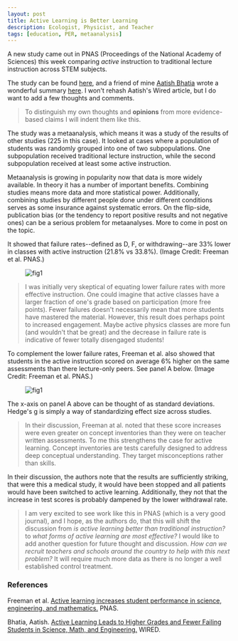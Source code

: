 ```yaml
---
layout: post
title: Active Learning is Better Learning
description: Ecologist, Physicist, and Teacher
tags: [education, PER, metaanalysis]
---
```


A new study came out in PNAS (Proceedings of the National Academy of Sciences) this week comparing _active_ instruction to traditional lecture instruction across STEM subjects.

The study can be found [here](http://www.pnas.org/content/early/2014/05/08/1319030111.full.pdf+html), and a friend of mine [Aatish Bhatia](https://twitter.com/aatishb) wrote a wonderful summary [here](http://www.wired.com/2014/05/empzeal-active-learning/).  I won't rehash Aatish's Wired article, but I do want to add a few thoughts and comments.

> To distinguish my own thoughts and **opinions** from more evidence-based claims I will indent them like this.

The study was a metaanalysis, which means it was a study of the results of other studies (225 in this case).  It looked at cases where a population of students was randomly grouped into one of two subpopulations.  One subpopulation received traditional lecture instruction, while the second subpopulation received at least some active instruction.

<div class="message">
Metaanalysis is growing in popularity now that data is more widely available.  In theory it has a number of important benefits.  Combining studies means more data and more statistical power.  Additionally, combining studies by different people done under different conditions serves as some insurance against systematic errors.  On the flip-side, publication bias (or the tendency to report positive results and not negative ones) can be a serious problem for metaanalyses. More to come in post on the topic<!--a href="{{% post_url 2014-05-14-Metaanalysisis %}}"> a post on the topic </a> -->.
</div>

It showed that failure rates--defined as D, F, or withdrawing--are 33% lower in classes with active instruction (21.8% vs 33.8%). (Image Credit: Freeman et al. PNAS.)

<figure>
	<img src="{{ site.url }}/post_images/ActiveLearning_failure_rate_caption.png" alt="fig1">
	<figcaption></figcaption>
</figure>

> I was initially very skeptical of equating lower failure rates with more effective instruction.  One could imagine that active classes have a larger fraction of one's grade based on participation (more free points).  Fewer failures doesn't necessarily mean that more students have mastered the material.  However, this result does perhaps point to increased engagement.  Maybe active physics classes are more fun (and wouldn't that be great) and the decrease in failure rate is indicative of fewer totally disengaged students! 

To complement the lower failure rates, Freeman et al. also showed that students in the active instruction scored on average 6% higher on the same assessments than there lecture-only peers.  See panel A below. (Image Credit: Freeman et al. PNAS.)

<figure>
	<img src="{{ site.url }}/post_images/ActiveLearning_score_increase_caption.png" alt="fig1">
	<figcaption></figcaption>
</figure>

<div class="message">
The x-axis on panel A above can be thought of as standard deviations.  Hedge's g is simply a way of standardizing effect size across studies.
</div>


> In their discussion, Freeman at al. noted that these score increases were even greater on concept inventories than they were on teacher written assessments.  To me this strengthens the case for active learning.  Concept inventories are tests carefully designed to address deep conceptual understanding.  They target misconceptions rather than skills. 

In their discussion, the authors note that the results are sufficiently striking, that were this a medical study, it would have been stopped and all patients would have been switched to active learning.  Additionally, they not that the increase in test scores is probably dampened by the lower withdrawal rate.

> I am very excited to see work like this in PNAS (which is a very good journal), and I hope, as the authors do, that this will shift the discussion from _is active learning better than traditional instruction?_ to _what forms of active learning are most effective?_  I would like to add another question for future thought and discussion. _How can we recruit teachers and schools around the country to help with this next problem?_  It will require much more data as there is no longer a well established control treatment.

### References

Freeman et al. [Active learning increases student performance in science, engineering, and mathematics.](http://www.pnas.org/content/early/2014/05/08/1319030111.full.pdf+html) PNAS.

Bhatia, Aatish. [Active Learning Leads to Higher Grades and Fewer Failing Students in Science, Math, and Engineering.](http://www.wired.com/2014/05/empzeal-active-learning/) WIRED.


